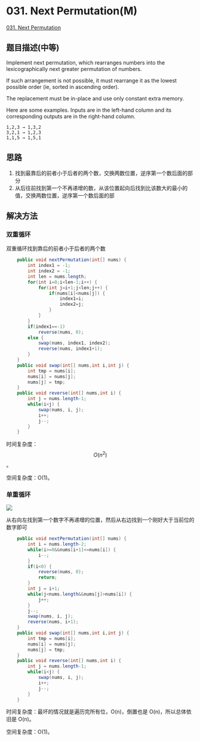# 031. Next Permutation(M)
[031. Next Permutation](https://leetcode-cn.com/problems/next-permutation/)

## 题目描述\(中等\)

Implement next permutation, which rearranges numbers into the lexicographically next greater permutation of numbers.

If such arrangement is not possible, it must rearrange it as the lowest possible order \(ie, sorted in ascending order\).

The replacement must be in-place and use only constant extra memory.

Here are some examples. Inputs are in the left-hand column and its corresponding outputs are in the right-hand column.

```
1,2,3 → 1,3,2
3,2,1 → 1,2,3
1,1,5 → 1,5,1
```

## 思路

1. 找到最靠后的前者小于后者的两个数，交换两数位置，逆序第一个数后面的部分
2. 从后往前找到第一个不再递增的数，从该位置起向后找到比该数大的最小的值，交换两数位置，逆序第一个数后面的部

## 解决方法

### 双重循环

双重循环找到靠后的前者小于后者的两个数

```java
    public void nextPermutation(int[] nums) {
        int index1 = -1;
        int index2 = -1;
        int len = nums.length;
        for(int i=0;i<len-1;i++) {
            for(int j=i+1;j<len;j++) {
                if(nums[i]<nums[j]) {
                    index1=i;
                    index2=j;
                }
            }
        }
        if(index1==-1)
            reverse(nums, 0);
        else {
            swap(nums, index1, index2);
            reverse(nums, index1+1);
        }
    }
    public void swap(int[] nums,int i,int j) {
        int tmp = nums[i];
        nums[i] = nums[j];
        nums[j] = tmp;
    }
    public void reverse(int[] nums,int i) {
        int j = nums.length-1;
        while(i<j) {
            swap(nums, i, j);
            i++;
            j--;
        }
    }
```

时间复杂度：$$ O(n^2) $$。

空间复杂度：O(1)。



### 单重循环

![](/assets/001-100/031-s-2-1.gif)

从右向左找到第一个数字不再递增的位置，然后从右边找到一个刚好大于当前位的数字即可

```java
    public void nextPermutation(int[] nums) {
        int i = nums.length-2;
        while(i>=0&&nums[i+1]<=nums[i]) {
            i--;
        }
        if(i<0) {
            reverse(nums, 0);
            return;
        }
        int j = i+1;
        while(j<nums.length&&nums[j]>nums[i]) {
            j++;
        }
        j--;
        swap(nums, i, j);
        reverse(nums, i+1);
    }
    public void swap(int[] nums,int i,int j) {
        int tmp = nums[i];
        nums[i] = nums[j];
        nums[j] = tmp;
    }
    public void reverse(int[] nums,int i) {
        int j = nums.length-1;
        while(i<j) {
            swap(nums, i, j);
            i++;
            j--;
        }
    }
```
时间复杂度：最坏的情况就是遍历完所有位，O(n)，倒置也是 O(n)，所以总体依旧是 O(n)。

空间复杂度：O(1)。


